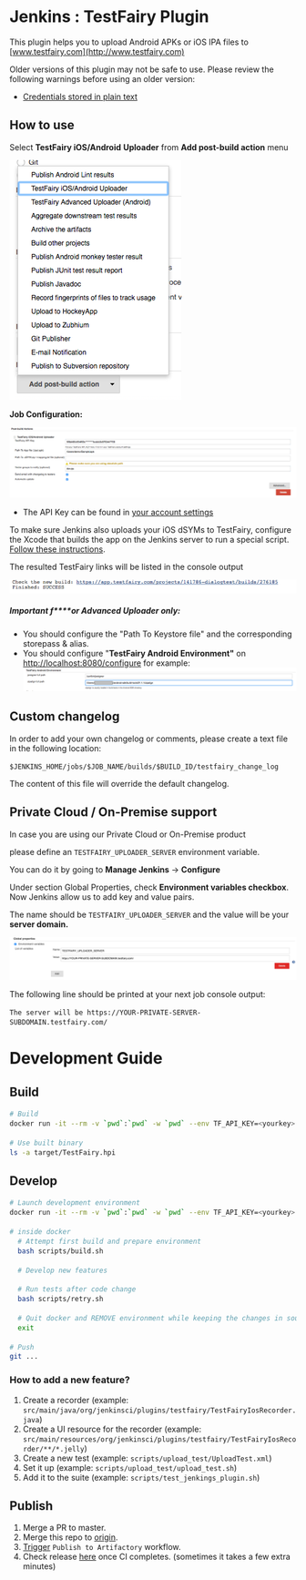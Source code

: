 # Jenkins : TestFairy Plugin

This plugin helps you to upload Android APKs or iOS IPA files to [www.testfairy.com](http://www.testfairy.com)

Older versions of this plugin may not be safe to use. Please review the following warnings before using an older version:

- [Credentials stored in plain text](https://jenkins.io/security/advisory/2019-04-03/#SECURITY-1062)

## How to use

Select **TestFairy iOS/Android** **Uploader** from **Add post-build action** menu

![](docs/dropdown.png)

**Job Configuration:**

![](docs/job-config.png)
- The API Key can be found in [your account settings](https://app.testfairy.com/settings/)

To make sure Jenkins also uploads your iOS dSYMs to TestFairy, configure the Xcode that builds the app on the Jenkins server to run a special script. [Follow these instructions](https://docs.testfairy.com/iOS_SDK/How_To_Upload_dSYM.html#upload-dsym-from-xcode).

The resulted TestFairy links will be listed in the console output

![](docs/check-success.png)

##### **Important** **f****or** **Advanced Uploader only:**

* You should configure the "Path To Keystore file" and the corresponding storepass & alias.
* You should configure "**TestFairy Android Environment"** on [http://localhost:8080/configure](http://localhost:8080/configure) for example: ![](docs/jarsigner-config.png)

## Custom changelog

In order to add your own changelog or comments, please create a text file in the following location:

`$JENKINS_HOME/jobs/$JOB_NAME/builds/$BUILD_ID/testfairy_change_log`

The content of this file will override the default changelog.

## Private Cloud / On-Premise support

In case you are using our Private Cloud or On-Premise product

please define an `TESTFAIRY_UPLOADER_SERVER` environment variable.

You can do it by going to **Manage Jenkins** -> **Configure**

Under section Global Properties, check **Environment variables checkbox**. Now Jenkins allow us to add key and value pairs.

The name should be `TESTFAIRY_UPLOADER_SERVER` and the value will be your **server domain.**

![](docs/env.png)

The following line should be printed at your next job console output:

`The server will be https://YOUR-PRIVATE-SERVER-SUBDOMAIN.testfairy.com/`

# Development Guide

## Build

```bash
# Build
docker run -it --rm -v `pwd`:`pwd` -w `pwd` --env TF_API_KEY=<yourkey> androidsdk/android-30:latest bash scripts/build.sh

# Use built binary
ls -a target/TestFairy.hpi
```

## Develop

```bash
# Launch development environment
docker run -it --rm -v `pwd`:`pwd` -w `pwd` --env TF_API_KEY=<yourkey> androidsdk/android-30:latest bash

# inside docker
  # Attempt first build and prepare environment
  bash scripts/build.sh
  
  # Develop new features
  
  # Run tests after code change
  bash scripts/retry.sh

  # Quit docker and REMOVE environment while keeping the changes in source code
  exit

# Push
git ...
```

### How to add a new feature?

1. Create a recorder (example: `src/main/java/org/jenkinsci/plugins/testfairy/TestFairyIosRecorder.java`)
2. Create a UI resource for the recorder (example: `src/main/resources/org/jenkinsci/plugins/testfairy/TestFairyIosRecorder/**/*.jelly`)
3. Create a new test (example: `scripts/upload_test/UploadTest.xml`)
4. Set it up (example: `scripts/upload_test/upload_test.sh`)
5. Add it to the suite (example: `scripts/test_jenkings_plugin.sh`)

## Publish

1. Merge a PR to master.
2. Merge this repo to [origin](https://github.com/jenkinsci/testfairy-plugin/compare/master...testfairy:master).
3. [Trigger](https://github.com/jenkinsci/testfairy-plugin/actions/workflows/publish-artifactory.yml) `Publish to Artifactory` workflow.
4. Check release [here](https://get.jenkins.io/plugins/TestFairy/) once CI completes. (sometimes it takes a few extra minutes)